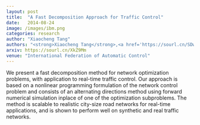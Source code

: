 ```yaml
---
layout: post
title:  "A Fast Decomposition Approach for Traffic Control"
date:   2014-08-24
image: /images/ibm.png
categories: research
author: "Xiaocheng Tang"
authors: "<strong>Xiaocheng Tang</strong>,<a href='https://sourl.cn/SDwZqd'>Sebastien Blandin</a>, <a href='https://sourl.cn/yN95qK'>Laura Wynter</a>"
arxiv: https://sourl.cn/XkZ9Mm
venue: "International Federation of Automatic Control"
---
```

We present a fast decomposition method for network optimization problems, with application to real-time traffic control. Our approach is based on a nonlinear programming formulation of the network control problem and consists of an alternating directions method using forward numerical simulation inplace of one of the optimization subproblems. The method is scalable to realistic city-size road networks for real-time applications, and is shown to perform well on synthetic and real traffic networks.
